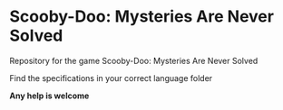 # Scooby-Doo: Mysteries Are Never Solved

Repository for the game Scooby-Doo: Mysteries Are Never Solved

Find the specifications in your correct language folder

**Any help is welcome**
